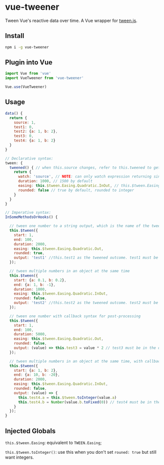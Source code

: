 # vue-tweener

Tween Vue's reactive data over time. A Vue wrapper for [tween.js](https://github.com/tweenjs/tween.js).

## Install

```bash
npm i -g vue-tweener
```

## Plugin into Vue

```js
import Vue from 'vue'
import VueTweener from 'vue-tweener'

Vue.use(VueTweener)
```

## Usage

```js
data() {
  return {
    source: 1,
    test1: 0,
    test2: {a: 1, b: 2},
    test3: 0,
    test4: {a: 1, b: 2}
  }
}

// Declarative syntax:
tween: {
  tweened() { // when this.source changes, refer to this.tweened to get the tweened source
    return {
      watch: 'source', // NOTE: can only watch expression returning single number, not object or others.
      duration: 1000, // 1500 by default
      easing: this.$tween.Easing.Quadratic.InOut, // this.$tween.Easing.Quadratic.Out by default
      rounded: false // true by default, rounded to integer
    }
  }
}

// Imperative syntax:
InSomeMethodsOrHooks() {

  // tween one number to a string output, which is the name of the tweened outcome
  this.$tween({
    start: 1,
    end: 100,
    duration: 2000,
    easing: this.$tween.Easing.Quadratic.Out,
    rounded: true,
    output: 'test1' //this.test1 as the tweened outcome. test1 must be in the data list.
  });

  // tween multiple numbers in an object at the same time
  this.$tween({
    start: {a: 0.1, b: 0.2},
    end: {a: 1, b: -1},
    duration: 1000,
    easing: this.$tween.Easing.Quadratic.InOut,
    rounded: false,
    output: 'test2' //this.test2 as the tweened outcome. test2 must be in the data list.
  });

  // tween one number with callback syntax for post-processing
  this.$tween({
    start: 1,
    end: 100,
    duration: 5000,
    easing: this.$tween.Easing.Quadratic.Out,
    rounded: false,
    output: (value) => this.test3 = value * 2 // test3 must be in the data list.
  });

  // tween multiple numbers in an object at the same time, with callback syntax for post-processing
  this.$tween({
    start: {a: 1, b: 2},
    end: {a: 10, b: -20},
    duration: 2000,
    easing: this.$tween.Easing.Quadratic.InOut,
    rounded: false,
    output: (value) => {
      this.test4.a = this.$tween.toInteger(value.a)
      this.test4.b = Number(value.b.toFixed(0)) // test4 must be in the data list.
    }
  });
}
```

## Injected Globals

`this.$tween.Easing`: equivalent to `TWEEN.Easing`;

`this.$tween.toInteger()`: use this when you don't set `rouned: true` but still want integers.
